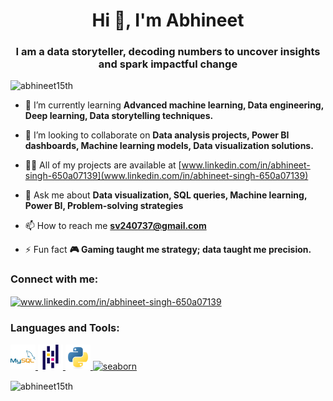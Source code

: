 <h1 align="center">Hi 👋, I'm Abhineet</h1>
<h3 align="center">I am a data storyteller, decoding numbers to uncover insights and spark impactful change</h3>

<p align="left"> <img src="https://komarev.com/ghpvc/?username=abhineet15th&label=Profile%20views&color=0e75b6&style=flat" alt="abhineet15th" /> </p>

- 🌱 I’m currently learning **Advanced machine learning, Data engineering, Deep learning, Data storytelling techniques.**

- 👯 I’m looking to collaborate on **Data analysis projects, Power BI dashboards, Machine learning models, Data visualization solutions.**

- 👨‍💻 All of my projects are available at [www.linkedin.com/in/abhineet-singh-650a07139](www.linkedin.com/in/abhineet-singh-650a07139)

- 💬 Ask me about **Data visualization, SQL queries, Machine learning, Power BI, Problem-solving strategies**

- 📫 How to reach me **sv240737@gmail.com**

- ⚡ Fun fact **🎮 Gaming taught me strategy; data taught me precision.**

<h3 align="left">Connect with me:</h3>
<p align="left">
<a href="https://linkedin.com/in/www.linkedin.com/in/abhineet-singh-650a07139" target="blank"><img align="center" src="https://raw.githubusercontent.com/rahuldkjain/github-profile-readme-generator/master/src/images/icons/Social/linked-in-alt.svg" alt="www.linkedin.com/in/abhineet-singh-650a07139" height="30" width="40" /></a>
</p>

<h3 align="left">Languages and Tools:</h3>
<p align="left"> <a href="https://www.mysql.com/" target="_blank" rel="noreferrer"> <img src="https://raw.githubusercontent.com/devicons/devicon/master/icons/mysql/mysql-original-wordmark.svg" alt="mysql" width="40" height="40"/> </a> <a href="https://pandas.pydata.org/" target="_blank" rel="noreferrer"> <img src="https://raw.githubusercontent.com/devicons/devicon/2ae2a900d2f041da66e950e4d48052658d850630/icons/pandas/pandas-original.svg" alt="pandas" width="40" height="40"/> </a> <a href="https://www.python.org" target="_blank" rel="noreferrer"> <img src="https://raw.githubusercontent.com/devicons/devicon/master/icons/python/python-original.svg" alt="python" width="40" height="40"/> </a> <a href="https://seaborn.pydata.org/" target="_blank" rel="noreferrer"> <img src="https://seaborn.pydata.org/_images/logo-mark-lightbg.svg" alt="seaborn" width="40" height="40"/> </a> </p>

<p><img align="center" src="https://github-readme-stats.vercel.app/api/top-langs?username=abhineet15th&show_icons=true&locale=en&layout=compact" alt="abhineet15th" /></p>
